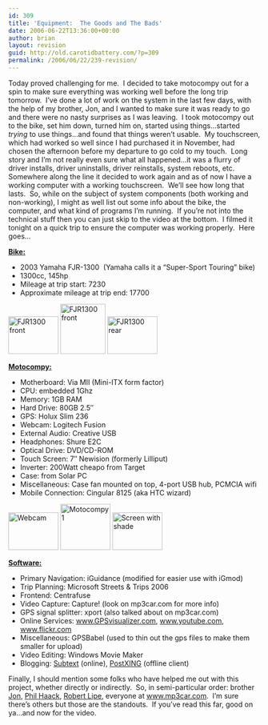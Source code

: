 ```yaml
---
id: 309
title: 'Equipment:  The Goods and The Bads'
date: 2006-06-22T13:36:00+00:00
author: brian
layout: revision
guid: http://old.carotidbattery.com/?p=309
permalink: /2006/06/22/239-revision/
---
```

 <p>Today proved challenging for me.  I decided to take motocompy out for a spin to make sure everything was working well before the long trip tomorrow.  I&#8217;ve done a lot of work on the system in the last few days, with the help of my brother, Jon, and I wanted to make sure it was ready to go and there were no nasty surprises as I was leaving.  I took motocompy out to the bike, set him down, turned him on, started using things&#8230;started <em>trying</em> to use things&#8230;and found that things weren&#8217;t usable.  My touchscreen, which had worked so well since I had purchased it in November, had chosen the afternoon before my departure to go cold to my touch.  Long story and I&#8217;m not really even sure what all happened&#8230;it was a flurry of driver installs, driver uninstalls, driver reinstalls, system reboots, etc.  Somewhere along the line it decided to work again and as of now I have a working computer with a working touchscreen.  We&#8217;ll see how long that lasts.  So, while on the subject of system components (both working and non-working), I might as well list out some info about the bike, the computer, and what kind of programs I&#8217;m running.  If you&#8217;re not into the technical stuff then you can just skip to the video at the bottom.  I filmed it tonight on a quick trip to ensure the computer was working properly.  Here goes&#8230;</p> <p><strong><u>Bike: </u></strong></p> <ul> <li>2003 Yamaha FJR-1300  (Yamaha calls it a &#8220;Super-Sport Touring&#8221; bike) </li> <li>1300cc, 145hp </li> <li>Mileage at trip start: 7230 </li> <li>Approximate mileage at trip end: 17700</li> </ul> <a title="Photo Sharing" href="http://www.flickr.com/photos/64293054@N00/172491695/"><img height="75" alt="FJR1300 front" src="http://static.flickr.com/76/172491695\_62ab1c5c6d\_t.jpg" width="100" /></a> <a title="Photo Sharing" href="http://www.flickr.com/photos/64293054@N00/172487264/"><img height="100" alt="FJR1300 front" src="http://static.flickr.com/75/17248726 4\_2df40f9581\_t.jpg" width="90" /></a> <a title="Photo Sharing" href="http://www.flickr.com/photos/64293054@N00/172487265/"><img height="75" alt="FJR1300 rear" src="http://static.flickr.com/69/172487265\_9b5e9c8fb5\_t.jpg" width="100" /></a> <p><strong><u>Motocompy:</u></strong></p> <ul> <li>Motherboard: Via MII (Mini-ITX form factor) </li> <li>CPU: embedded 1Ghz </li> <li>Memory: 1GB RAM </li> <li>Hard Drive: 80GB 2.5&#8243; </li> <li>GPS: Holux Slim 236 </li> <li>Webcam: Logitech Fusion </li> <li>External Audio: Creative USB </li> <li>Headphones: Shure E2C </li> <li>Optical Drive: DVD/CD-ROM </li> <li>Touch Screen: 7&#8243; Newision (formerly Lilliput) </li> <li>Inverter: 200Watt cheapo from Target </li> <li>Case: from Solar PC </li> <li>Miscellaneous: Case fan mounted on top, 4-port USB hub, PCMCIA wifi </li> <li>Mobile Connection: Cingular 8125 (aka HTC wizard) </li> </ul> <a title="Photo Sharing" href="http://www.flickr.com/photos/64293054@N00/172491694/"><img height="75" alt="Webcam" src="http://static.flickr.com/76/172491694\_8badb95d2b\_t.jpg" width="100" /></a> <a title="Photo Sharing" href="http://www.flickr.com/photos/64293054@N00/172487267/"><img height="92" alt="Motocompy 1" src="http://static.flickr.com/65/172487267\_1e3932b19e\_t.jpg" width="100" /></a> <a title="Photo Sharing" href="http://www.flickr.com/photos/64293054@N00/172487269/"><img height="75" alt="Screen with shade" src="http://static.flickr.com/77/172487269\_9fc5b50b60\_t.jpg" width="100" /></a> <p><u><strong>Software:</strong></u></p> <ul> <li>Primary Navigation: iGuidance (modified for easier use with iGmod) </li> <li>Trip Planning: Microsoft Streets & Trips 2006 </li> <li>Frontend: Centrafuse </li> <li>Video Capture: Capture! (look on mp3car.com for more info) </li> <li>GPS signal splitter: xport (also talked about on mp3car.com) </li> <li>Online Services: <a href="http://www.GPSvisualizer.com">www.GPSvisualizer.com</a>, <a href="http://www.youtube.com">www.youtube.com</a>, <a href="http://www.flickr.com">www.flickr.com</a>  </li> <li> Miscellaneous: GPSBabel (used to thin out the gps files to make them smaller for upload) </li> <li>Video Editing: Windows Movie Maker </li> <li>Blogging: <a href="http://www.subtextproject.com">Subtext</a> (online), <a href="http://www.chrisfrazier.net/blog/">PostXING</a> (offline client)</li> </ul> <p>Finally, I should mention some folks who have helped me out with this project, whether directly or indirectly.  So, in semi-particular order: brother <a href="http://www.jongalloway.com">Jon</a>, <a href="http://www.haacked.com">Phil Haack</a>, <a href="http://www.gpsbabel.org">Robert Lipe</a>, everyone at <a href="http://www.mp3car.com">www.mp3car.com</a>.  I&#8217;m sure there&#8217;s others but those are the standouts.  If you&#8217;ve read this far, good on ya&#8230;and now for the video.</p>